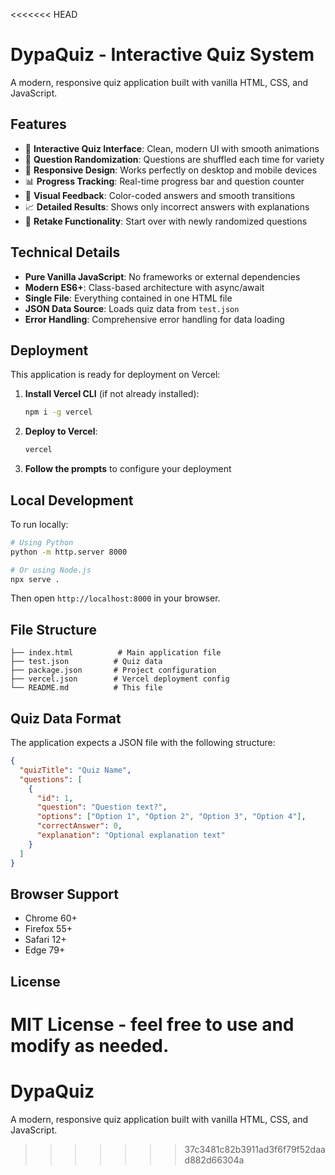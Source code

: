 <<<<<<< HEAD
# DypaQuiz - Interactive Quiz System

A modern, responsive quiz application built with vanilla HTML, CSS, and JavaScript.

## Features

- 🎯 **Interactive Quiz Interface**: Clean, modern UI with smooth animations
- 🔀 **Question Randomization**: Questions are shuffled each time for variety
- 📱 **Responsive Design**: Works perfectly on desktop and mobile devices
- 📊 **Progress Tracking**: Real-time progress bar and question counter
- 🎨 **Visual Feedback**: Color-coded answers and smooth transitions
- 📈 **Detailed Results**: Shows only incorrect answers with explanations
- 🔄 **Retake Functionality**: Start over with newly randomized questions

## Technical Details

- **Pure Vanilla JavaScript**: No frameworks or external dependencies
- **Modern ES6+**: Class-based architecture with async/await
- **Single File**: Everything contained in one HTML file
- **JSON Data Source**: Loads quiz data from `test.json`
- **Error Handling**: Comprehensive error handling for data loading

## Deployment

This application is ready for deployment on Vercel:

1. **Install Vercel CLI** (if not already installed):
   ```bash
   npm i -g vercel
   ```

2. **Deploy to Vercel**:
   ```bash
   vercel
   ```

3. **Follow the prompts** to configure your deployment

## Local Development

To run locally:

```bash
# Using Python
python -m http.server 8000

# Or using Node.js
npx serve .
```

Then open `http://localhost:8000` in your browser.

## File Structure

```
├── index.html          # Main application file
├── test.json          # Quiz data
├── package.json       # Project configuration
├── vercel.json        # Vercel deployment config
└── README.md          # This file
```

## Quiz Data Format

The application expects a JSON file with the following structure:

```json
{
  "quizTitle": "Quiz Name",
  "questions": [
    {
      "id": 1,
      "question": "Question text?",
      "options": ["Option 1", "Option 2", "Option 3", "Option 4"],
      "correctAnswer": 0,
      "explanation": "Optional explanation text"
    }
  ]
}
```

## Browser Support

- Chrome 60+
- Firefox 55+
- Safari 12+
- Edge 79+

## License

MIT License - feel free to use and modify as needed.
=======
# DypaQuiz
A modern, responsive quiz application built with vanilla HTML, CSS, and JavaScript. 
>>>>>>> 37c3481c82b3911ad3f6f79f52daad882d66304a
